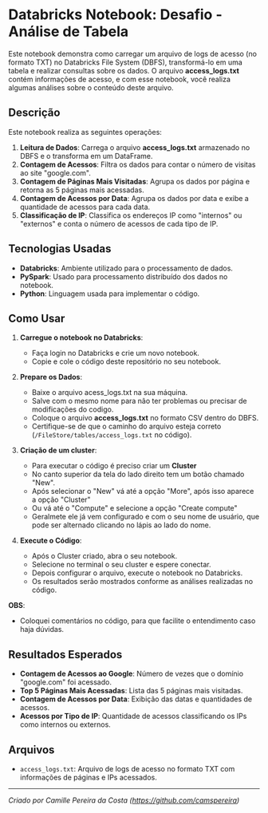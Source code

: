 #  Databricks Notebook: Desafio - Análise de Tabela
Este notebook demonstra como carregar um arquivo de logs de acesso (no formato TXT) no Databricks File System (DBFS), transformá-lo em uma tabela e realizar consultas sobre os dados. O arquivo **access_logs.txt** contém informações de acesso, e com esse notebook, você realiza algumas análises sobre o conteúdo deste arquivo.

## Descrição

Este notebook realiza as seguintes operações:

1. **Leitura de Dados**: Carrega o arquivo **access_logs.txt** armazenado no DBFS e o transforma em um DataFrame.
2. **Contagem de Acessos**: Filtra os dados para contar o número de visitas ao site "google.com".
3. **Contagem de Páginas Mais Visitadas**: Agrupa os dados por página e retorna as 5 páginas mais acessadas.
4. **Contagem de Acessos por Data**: Agrupa os dados por data e exibe a quantidade de acessos para cada data.
5. **Classificação de IP**: Classifica os endereços IP como "internos" ou "externos" e conta o número de acessos de cada tipo de IP.

## Tecnologias Usadas

- **Databricks**: Ambiente utilizado para o processamento de dados.
- **PySpark**: Usado para processamento distribuído dos dados no notebook.
- **Python**: Linguagem usada para implementar o código.

## Como Usar

1. **Carregue o notebook no Databricks**:
   - Faça login no Databricks e crie um novo notebook.
   - Copie e cole o código deste repositório no seu notebook.

2. **Prepare os Dados**:
   - Baixe o arquivo acess_logs.txt na sua máquina.
   - Salve com o mesmo nome para não ter problemas ou precisar de modificações do codigo.
   - Coloque o arquivo **access_logs.txt** no formato CSV dentro do DBFS.
   - Certifique-se de que o caminho do arquivo esteja correto (`/FileStore/tables/access_logs.txt` no código).

3. **Criação de um cluster**:
   - Para executar o código é preciso criar um **Cluster**
   - No canto superior da tela do lado direito tem um botão chamado "New".
   - Após selecionar o "New" vá até a opção "More", após isso aparece a opção "Cluster"
   - Ou vá até o "Compute" e selecione a opção "Create compute"
   - Geralmete ele já vem configurado e com o seu nome de usuário, que pode ser alternado clicando no lápis ao lado do nome.

3. **Execute o Código**:
   - Após o Cluster criado, abra o seu notebook.
   - Selecione no terminal o seu cluster e espere conectar.
   - Depois configurar o arquivo, execute o notebook no Databricks.
   - Os resultados serão mostrados conforme as análises realizadas no código.

**OBS**:
   - Coloquei comentários no código, para que facilite o entendimento caso haja dúvidas.
## Resultados Esperados

- **Contagem de Acessos ao Google**: Número de vezes que o domínio "google.com" foi acessado.
- **Top 5 Páginas Mais Acessadas**: Lista das 5 páginas mais visitadas.
- **Contagem de Acessos por Data**: Exibição das datas e quantidades de acessos.
- **Acessos por Tipo de IP**: Quantidade de acessos classificando os IPs como internos ou externos.

## Arquivos

- `access_logs.txt`: Arquivo de logs de acesso no formato TXT com informações de páginas e IPs acessados.

---

*Criado por Camille Pereira da Costa (https://github.com/camspereira)*



